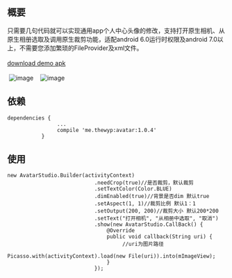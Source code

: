 ## 概要
只需要几句代码就可以实现通用app个人中心头像的修改，支持打开原生相机、从原生相册选取及调用原生裁剪功能，适配android 6.0运行时权限及android 7.0以上，不需要您添加繁琐的FileProvider及xml文件。
<br/>
<br/>
[download demo apk](https://raw.githubusercontent.com/thewyp/AvatarStudio/master/app-debug.apk)
<br/>
<br/>
&nbsp;![image](https://github.com/thewyp/AvatarStudio/blob/master/preview/pre1.jpg) &nbsp;&nbsp; ![image](https://github.com/thewyp/AvatarStudio/blob/master/preview/pre2.jpg)
## 依赖
<pre><code>dependencies {
                ...
                compile 'me.thewyp:avatar:1.0.4'
           }
</code></pre>

## 使用
 <pre><code>new AvatarStudio.Builder(activityContext)
                            .needCrop(true)//是否裁剪，默认裁剪
                            .setTextColor(Color.BLUE)
                            .dimEnabled(true)//背景是否dim 默认true
                            .setAspect(1, 1)//裁剪比例 默认1：1
                            .setOutput(200, 200)//裁剪大小 默认200*200
                            .setText("打开相机", "从相册中选取", "取消")
                            .show(new AvatarStudio.CallBack() {
                                @Override
                                public void callback(String uri) {
                                     //uri为图片路径
                                     Picasso.with(activityContext).load(new File(uri)).into(mImageView);
                                }
                            });
</code></pre>

